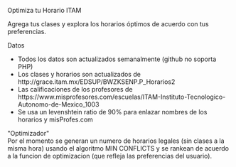 Optimiza tu Horario ITAM

Agrega tus clases y explora los horarios óptimos de acuerdo con tus preferencias.

Datos
<ul>
  <li>Todos los datos son actualizados semanalmente (github no soporta PHP)</li>
  <li>Los clases y horarios son actualizados de http://grace.itam.mx/EDSUP/BWZKSENP.P_Horarios2</li>
<li>Las calificaciones de los profesores de https://www.misprofesores.com/escuelas/ITAM-Instituto-Tecnologico-Autonomo-de-Mexico_1003</li>
  <li>Se usa un levenshtein ratio de 90% para enlazar nombres de los horarios y misProfes.com </li>
</ul>
"Optimizador"
<br>
Por el momento se generan un numero de horarios legales (sin clases a la misma hora) usando el algoritmo MIN CONFLICTS y se rankean de acuerdo a la funcion de optimizacion (que refleja las preferencias del usuario).  
